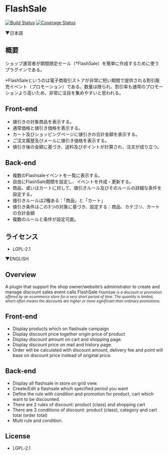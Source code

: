 # FlashSale

[![Build Status](https://travis-ci.org/eccubevn/flash-sale.svg?branch=master)](https://travis-ci.org/eccubevn/flash-sale)
[![Coverage Status](https://coveralls.io/repos/github/eccubevn/flash-sale/badge.png?branch=master)](https://coveralls.io/github/eccubevn/flash-sale?branch=master)

▼日本語
## 概要
ショップ運営者が期間限定セール（*FlashSale）を簡単に作成するために使うプラグインである。

*FlashSaleというのは電子商取引ストアが非常に短い期間で提供される割引販売イベント（プロモーション）である。数量は限られ、割引率も通常のプロモーションより高いため、非常に注目を集めやすいと思われる。

## Front-end
- 値引きの対象商品を表示する。
- 通常価格と値引き価格を表示する。
- カート及びショッピングページに値引きの合計金額を表示する。
- ご注文履歴及びメールに値引き価格を表示する。 
- 値引き後の金額に基づき、送料及びポイントが計算され、注文が成り立つ。 

## Back-end
- 複数のFlashsaleイベントを一覧に表示する。
- 自由にFlashSale期間を設定し、イベントを作成・更新する。 
- 商品、或いはカートに対して、値引きルール及びそのルールの詳細な条件を設定する。
- 値引きルールは2種ある：「商品」と「カート」
- 値引き条件はこの3つの対象に基づき、設定する：商品、カテゴリ、カートの合計金額
- 複数のルールと条件が設定可能。

## ライセンス
- LGPL-2.1

▼ENGLISH
## Overview 
A plugin that support the shop owner/website’s administrator to create and manage discount sales event calls FlashSale<sup>*</sup>
<small><sup>*</sup><em>FlashSale is a discount or promotion offered by an ecommerce store for a very short period of time. The quantity is limited, which often means the discounts are higher or more significant than ordinary promotions.</em></small>

## Front-end
- Display products which on flashsale campaign
- Display discount price together origin price of product
- Display discount amount on cart and shopping page. 
- Display discount price on mail and history page. 
- Order will be calculated with discount amount, delivery fee and point will base on discount price instead of original price. 

## Back-end
- Display all flashsale in store on grid view.
- Create/Edit a flashsale which specified period you want 
- Define the rule with condition and promotion for product, cart which want to be discounted.
- There are 2 rules of discount: product (class) and shopping cart
- There are 3 conditions of discount: product (class), category and cart total (order total)
- Multi rule and condition.

## License
- LGPL-2.1
